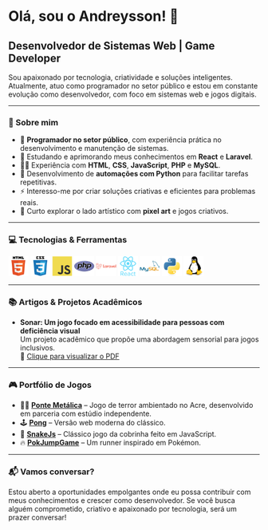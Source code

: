 # Olá, sou o Andreysson! 👋

## Desenvolvedor de Sistemas Web | Game Developer

Sou apaixonado por tecnologia, criatividade e soluções inteligentes. Atualmente, atuo como programador no setor público e estou em constante evolução como desenvolvedor, com foco em sistemas web e jogos digitais.

---

### 🚀 Sobre mim

- 💼 **Programador no setor público**, com experiência prática no desenvolvimento e manutenção de sistemas.
- 🌱 Estudando e aprimorando meus conhecimentos em **React** e **Laravel**.
- 👨‍💻 Experiência com **HTML**, **CSS**, **JavaScript**, **PHP** e **MySQL**.
- 🐍 Desenvolvimento de **automações com Python** para facilitar tarefas repetitivas.
- ⚡️ Interesso-me por criar soluções criativas e eficientes para problemas reais.
- 🎨 Curto explorar o lado artístico com **pixel art** e jogos criativos.

---

### 💻 Tecnologias & Ferramentas

<p align="left">
  <img src="https://raw.githubusercontent.com/devicons/devicon/master/icons/html5/html5-original-wordmark.svg" alt="HTML5" width="40" height="40"/>
  <img src="https://raw.githubusercontent.com/devicons/devicon/master/icons/css3/css3-original-wordmark.svg" alt="CSS3" width="40" height="40"/>
  <img src="https://raw.githubusercontent.com/devicons/devicon/master/icons/javascript/javascript-original.svg" alt="JavaScript" width="40" height="40"/>
  <img src="https://raw.githubusercontent.com/devicons/devicon/master/icons/php/php-original.svg" alt="PHP" width="40" height="40"/>
  <img src="https://raw.githubusercontent.com/devicons/devicon/master/icons/laravel/laravel-original-wordmark.svg" alt="Laravel" width="40" height="40"/>
  <img src="https://raw.githubusercontent.com/devicons/devicon/master/icons/react/react-original-wordmark.svg" alt="React" width="40" height="40"/>
  <img src="https://raw.githubusercontent.com/devicons/devicon/master/icons/mysql/mysql-original-wordmark.svg" alt="MySQL" width="40" height="40"/>
  <img src="https://raw.githubusercontent.com/devicons/devicon/master/icons/python/python-original.svg" alt="Python" width="40" height="40"/>
  <img src="https://raw.githubusercontent.com/devicons/devicon/master/icons/linux/linux-original.svg" alt="Linux" width="40" height="40"/>
</p>

---

### 📚 Artigos & Projetos Acadêmicos

- **Sonar: Um jogo focado em acessibilidade para pessoas com deficiência visual**  
  Um projeto acadêmico que propõe uma abordagem sensorial para jogos inclusivos.  
  📄 [Clique para visualizar o PDF](https://github.com/Andreysson-Araujo/Andreysson-Araujo/files/12466000/SONAR%2BUM%2BJOGO%2BFOCADO%2BEM%2BACESSIBILIDADE%2BPARA%2BPESSOAS%2BCOM%2BDEFICIENCIA%2BVISUAL-1.pdf)

---

### 🎮 Portfólio de Jogos

- 🧟‍♂️ **[Ponte Metálica](https://blood-smash-studios.itch.io/ponte-metalica)** – Jogo de terror ambientado no Acre, desenvolvido em parceria com estúdio independente.
- 🕹️ **[Pong](https://reliable-tarsier-fe351e.netlify.app)** – Versão web moderna do clássico.
- 🐍 **[SnakeJs](https://andreysson-araujo.github.io/snakeGame/index.html)** – Clássico jogo da cobrinha feito em JavaScript.
- 🔥 **[PokJumpGame](https://andreysson-araujo.github.io/pok-jump-game/index.html)** – Um runner inspirado em Pokémon.

---

### 📬 Vamos conversar?

Estou aberto a oportunidades empolgantes onde eu possa contribuir com meus conhecimentos e crescer como desenvolvedor. Se você busca alguém comprometido, criativo e apaixonado por tecnologia, será um prazer conversar!
